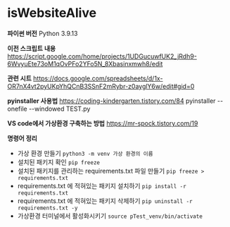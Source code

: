 # isWebsiteAlive

**파이썬 버전**
Python 3.9.13

**이전 스크립트 내용**
https://script.google.com/home/projects/1UDGucuwfUK2_jRdh9-6WvyuEte73oM1qOvPFo2YFo5N_8Xbasinxmwh8/edit

**관련 시트**
https://docs.google.com/spreadsheets/d/1x-OR7nX4vt2pyUKpYhQCnB3SSnF2mRybr-z0ayglY6w/edit#gid=0

**pyinstaller 사용법**
https://coding-kindergarten.tistory.com/84
pyinstaller --onefile --windowed TEST.py

**VS code에서 가상환경 구축하는 방법**
https://mr-spock.tistory.com/19

**명령어 정리**
- 가상 환경 만들기
  `python3 -m venv 가상 환경의 이름`
- 설치된 패키지 확인
  `pip freeze`
- 설치된 패키지를 관리하는 requirements.txt 파일 만들기
  `pip freeze > requirements.txt`
- requirements.txt 에 적혀있는 패키지 설치하기
  `pip install -r requirements.txt`
- requirements.txt 에 적혀있는 패키지 삭제하기
  `pip uninstall -r requirements.txt -y`
- 가상환경 터미널에서 활성화시키기
  `source pTest_venv/bin/activate`
